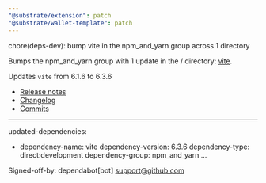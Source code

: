 ```yaml
---
"@substrate/extension": patch
"@substrate/wallet-template": patch
---
```


chore(deps-dev): bump vite in the npm_and_yarn group across 1 directory

Bumps the npm_and_yarn group with 1 update in the / directory: [vite](https://github.com/vitejs/vite/tree/HEAD/packages/vite).


Updates `vite` from 6.1.6 to 6.3.6
- [Release notes](https://github.com/vitejs/vite/releases)
- [Changelog](https://github.com/vitejs/vite/blob/v6.3.6/packages/vite/CHANGELOG.md)
- [Commits](https://github.com/vitejs/vite/commits/v6.3.6/packages/vite)

---
updated-dependencies:
- dependency-name: vite
  dependency-version: 6.3.6
  dependency-type: direct:development
  dependency-group: npm_and_yarn
...

Signed-off-by: dependabot[bot] <support@github.com>
